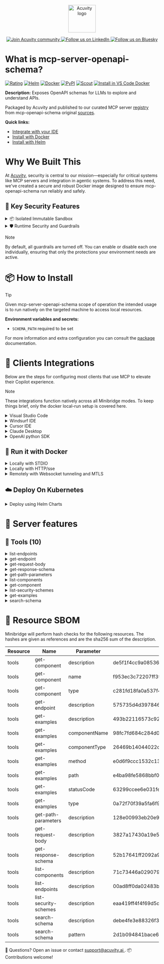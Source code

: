 <p align="center">
  <a href="https://acuvity.ai">
    <picture>
      <img src="https://mma.prnewswire.com/media/2544052/Acuvity__Logo.jpg" height="90" alt="Acuvity logo"/>
    </picture>
  </a>
</p>
<p align="center">
  <a href="https://discord.gg/BkU7fBkrNk">
    <img src="https://img.shields.io/badge/Acuvity-Join-7289DA?logo=discord&logoColor=fff" alt="Join Acuvity community" />
  </a>
<a href="https://www.linkedin.com/company/acuvity/">
    <img src="https://img.shields.io/badge/LinkedIn-Follow-7289DA" alt="Follow us on LinkedIn" />
  </a>
<a href="https://bsky.app/profile/acuvity.bsky.social">
    <img src="https://img.shields.io/badge/Bluesky-Follow-7289DA"?logo=bluesky&logoColor=fff" alt="Follow us on Bluesky" />
  </a>
</p>


# What is mcp-server-openapi-schema?
[![Rating](https://img.shields.io/badge/C-3775A9?label=Rating)](https://docs.anthropic.com/en/docs/build-with-claude/tool-use/implement-tool-use#best-practices-for-tool-definitions)
[![Helm](https://img.shields.io/badge/1.0.0-3775A9?logo=helm&label=Charts&logoColor=fff)](https://hub.docker.com/r/acuvity/mcp-server-openapi-schema/tags/)
[![Docker](https://img.shields.io/docker/image-size/acuvity/mcp-server-openapi-schema/0.0.1?logo=docker&logoColor=fff&label=0.0.1)](https://hub.docker.com/r/acuvity/mcp-server-openapi-schema)
[![PyPI](https://img.shields.io/badge/0.0.1-3775A9?logo=pypi&logoColor=fff&label=mcp-openapi-schema)](https://github.com/hannesj/mcp-openapi-schema)
[![Scout](https://img.shields.io/badge/Active-3775A9?logo=docker&logoColor=fff&label=Scout)](https://hub.docker.com/r/acuvity/mcp-server-openapi-schema/)
[![Install in VS Code Docker](https://img.shields.io/badge/VS_Code-One_click_install-0078d7?logo=githubcopilot)](https://insiders.vscode.dev/redirect/mcp/install?name=mcp-server-openapi-schema&config=%7B%22args%22%3A%5B%22run%22%2C%22-i%22%2C%22--rm%22%2C%22--read-only%22%2C%22-e%22%2C%22SCHEMA_PATH%22%2C%22docker.io%2Facuvity%2Fmcp-server-openapi-schema%3A0.0.1%22%5D%2C%22command%22%3A%22docker%22%7D)

**Description:** Exposes OpenAPI schemas for LLMs to explore and understand APIs.

Packaged by Acuvity and published to our curated MCP server [registry](https://mcp.acuvity.ai) from mcp-openapi-schema original [sources](https://github.com/hannesj/mcp-openapi-schema).

**Quick links:**

- [Integrate with your IDE](https://github.com/acuvity/mcp-servers-registry/blob/main/mcp-server-openapi-schema/docker/README.md#-clients-integrations)
- [Install with Docker](https://github.com/acuvity/mcp-servers-registry/tree/main/mcp-server-openapi-schema/docker/README.md#-run-it-with-docker)
- [Install with Helm](https://github.com/acuvity/mcp-servers-registry/tree/main/mcp-server-openapi-schema/charts/mcp-server-openapi-schema/README.md#how-to-install)

# Why We Built This

At [Acuvity](https://acuvity.ai), security is central to our mission—especially for critical systems like MCP servers and integration in agentic systems.
To address this need, we've created a secure and robust Docker image designed to ensure mcp-openapi-schema run reliably and safely.

## 🔐 Key Security Features

<details>
<summary>📦 Isolated Immutable Sandbox </summary>

- **Isolated Execution**: All tools run within secure, containerized sandboxes to enforce process isolation and prevent lateral movement.
- **Non-root by Default**: Enforces least-privilege principles, minimizing the impact of potential security breaches.
- **Read-only Filesystem**: Ensures runtime immutability, preventing unauthorized modification.
- **Version Pinning**: Guarantees consistency and reproducibility across deployments by locking tool and dependency versions.
- **CVE Scanning**: Continuously scans images for known vulnerabilities using [Docker Scout](https://docs.docker.com/scout/) to support proactive mitigation.
- **SBOM & Provenance**: Delivers full supply chain transparency by embedding metadata and traceable build information."
</details>

<details>
<summary>🛡️ Runtime Security and Guardrails</summary>

**Minibridge Integration**: [Minibridge](https://github.com/acuvity/minibridge) establishes secure Agent-to-MCP connectivity, supports Rego/HTTP-based policy enforcement 🕵️, and simplifies orchestration.

The [ARC](https://github.com/acuvity/mcp-servers-registry/tree/main) container includes a [built-in Rego policy](https://github.com/acuvity/mcp-servers-registry/tree/main/mcp-server-openapi-schema/docker/policy.rego) that enables a set of runtime "guardrails"" to help enforce security, privacy, and correct usage of your services. Below is an overview of each guardrail provided.

### 🔒 Resource Integrity

**Mitigates MCP Rug Pull Attacks**

* **Goal:** Protect users from malicious tool description changes after initial approval, preventing post-installation manipulation or deception.
* **Mechanism:** Locks tool descriptions upon client approval and verifies their integrity before execution. Any modification to the description triggers a security violation, blocking unauthorized changes from server-side updates.

### 🛡️ Guardrails

#### Covert Instruction Detection

Monitors incoming requests for hidden or obfuscated directives that could alter policy behavior.

* **Goal:** Stop attackers from slipping unnoticed commands or payloads into otherwise harmless data.
* **Mechanism:** Applies a library of regex patterns and binary‐encoding checks to the full request body. If any pattern matches a known covert channel (e.g., steganographic markers, hidden HTML tags, escape-sequence tricks), the request is rejected.

#### Sensitive Pattern Detection

Block user-defined sensitive data patterns (credential paths, filesystem references).

* **Goal:** Block accidental or malicious inclusion of sensitive information that violates data-handling rules.
* **Mechanism:** Runs a curated set of regexes against all payloads and tool descriptions—matching patterns such as `.env` files, RSA key paths, directory traversal sequences.

#### Shadowing Pattern Detection

Detects and blocks "shadowing" attacks, where a malicious MCP server sneaks hidden directives into its own tool descriptions to hijack or override the behavior of other, trusted tools.

* **Goal:** Stop a rogue server from poisoning the agent’s logic by embedding instructions that alter how a different server’s tools operate (e.g., forcing all emails to go to an attacker’s address even when the user calls a separate `send_email` tool).
* **Mechanism:** During policy load, each tool description is scanned for cross‐tool override patterns—such as `<IMPORTANT>` sections referencing other tool names, hidden side‐effects, or directives that apply to a different server’s API. Any description that attempts to shadow or extend instructions for a tool outside its own namespace triggers a policy violation and is rejected.

#### Schema Misuse Prevention

Enforces strict adherence to MCP input schemas.

* **Goal:** Prevent malformed or unexpected fields from bypassing validations, causing runtime errors, or enabling injections.
* **Mechanism:** Compares each incoming JSON object against the declared schema (required properties, allowed keys, types). Any extra, missing, or mistyped field triggers an immediate policy violation.

#### Cross-Origin Tool Access

Controls whether tools may invoke tools or services from external origins.

* **Goal:** Prevent untrusted or out-of-scope services from being called.
* **Mechanism:** Examines tool invocation requests and outgoing calls, verifying each target against an allowlist of approved domains or service names. Calls to any non-approved origin are blocked.

#### Secrets Redaction

Automatically masks sensitive values so they never appear in logs or responses.

* **Goal:** Ensure that API keys, tokens, passwords, and other credentials cannot leak in plaintext.
* **Mechanism:** Scans every text output for known secret formats (e.g., AWS keys, GitHub PATs, JWTs). Matches are replaced with `[REDACTED]` before the response is sent or recorded.

These controls ensure robust runtime integrity, prevent unauthorized behavior, and provide a foundation for secure-by-design system operations.

### Enable guardrails

To activate guardrails in your Docker containers, define the `GUARDRAILS` environment variable with the protections you need.

| Guardrail                        | Summary                                                                 |
|----------------------------------|-------------------------------------------------------------------------|
| `covert-instruction-detection`   | Detects hidden or obfuscated directives in requests.                    |
| `sensitive-pattern-detection`    | Flags patterns suggesting sensitive data or filesystem exposure.        |
| `shadowing-pattern-detection`    | Identifies tool descriptions that override or influence others.         |
| `schema-misuse-prevention`       | Enforces strict schema compliance on input data.                        |
| `cross-origin-tool-access`       | Controls calls to external services or APIs.                            |
| `secrets-redaction`              | Prevents exposure of credentials or sensitive values.                   |

Example: add `-e GUARDRAILS="secrets-redaction sensitive-pattern-detection"` to enable those guardrails.

## 🔒 Basic Authentication via Shared Secret

Provides a lightweight auth layer using a single shared token.

* **Mechanism:** Expects clients to send an `Authorization` header with the predefined secret.
* **Use Case:** Quickly lock down your endpoint in development or simple internal deployments—no complex OAuth/OIDC setup required.

To turn on Basic Authentication, define `BASIC_AUTH_SECRET` environment variable with a shared secret.

Example: add `-e BASIC_AUTH_SECRET="supersecret"` to enable the basic authentication.

> While basic auth will protect against unauthorized access, you should use it only in controlled environment,
> rotate credentials frequently and **always** use TLS.

</details>

> [!NOTE]
> By default, all guardrails are turned off. You can enable or disable each one individually, ensuring that only the protections your environment needs are active.


# 📦 How to Install


> [!TIP]
> Given mcp-server-openapi-schema scope of operation the intended usage is to run natively on the targeted machine to access local resources.

**Environment variables and secrets:**
  - `SCHEMA_PATH` required to be set

For more information and extra configuration you can consult the [package](https://github.com/hannesj/mcp-openapi-schema) documentation.

# 🧰 Clients Integrations

Below are the steps for configuring most clients that use MCP to elevate their Copilot experience.

> [!NOTE]
> These integrations function natively across all Minibridge modes.
> To keep things brief, only the docker local-run setup is covered here.

<details>
<summary>Visual Studio Code</summary>

To get started immediately, you can use the "one-click" link below:

[![Install in VS Code Docker](https://img.shields.io/badge/VS_Code-One_click_install-0078d7?logo=githubcopilot)](https://insiders.vscode.dev/redirect/mcp/install?name=mcp-server-openapi-schema&config=%7B%22args%22%3A%5B%22run%22%2C%22-i%22%2C%22--rm%22%2C%22--read-only%22%2C%22-e%22%2C%22SCHEMA_PATH%22%2C%22docker.io%2Facuvity%2Fmcp-server-openapi-schema%3A0.0.1%22%5D%2C%22command%22%3A%22docker%22%7D)

## Global scope

Press `ctrl + shift + p` and type `Preferences: Open User Settings JSON` to add the following section:

```json
{
  "mcp": {
    "servers": {
      "acuvity-mcp-server-openapi-schema": {
        "env": {
          "SCHEMA_PATH": "TO_BE_SET"
        },
        "command": "docker",
        "args": [
          "run",
          "-i",
          "--rm",
          "--read-only",
          "-e",
          "SCHEMA_PATH",
          "docker.io/acuvity/mcp-server-openapi-schema:0.0.1"
        ]
      }
    }
  }
}
```

## Workspace scope

In your workspace create a file called `.vscode/mcp.json` and add the following section:

```json
{
  "servers": {
    "acuvity-mcp-server-openapi-schema": {
      "env": {
        "SCHEMA_PATH": "TO_BE_SET"
      },
      "command": "docker",
      "args": [
        "run",
        "-i",
        "--rm",
        "--read-only",
        "-e",
        "SCHEMA_PATH",
        "docker.io/acuvity/mcp-server-openapi-schema:0.0.1"
      ]
    }
  }
}
```

> To pass secrets you should use the `promptString` input type described in the [Visual Studio Code documentation](https://code.visualstudio.com/docs/copilot/chat/mcp-servers).

</details>

<details>
<summary>Windsurf IDE</summary>

In `~/.codeium/windsurf/mcp_config.json` add the following section:

```json
{
  "mcpServers": {
    "acuvity-mcp-server-openapi-schema": {
      "env": {
        "SCHEMA_PATH": "TO_BE_SET"
      },
      "command": "docker",
      "args": [
        "run",
        "-i",
        "--rm",
        "--read-only",
        "-e",
        "SCHEMA_PATH",
        "docker.io/acuvity/mcp-server-openapi-schema:0.0.1"
      ]
    }
  }
}
```

See [Windsurf documentation](https://docs.windsurf.com/windsurf/mcp) for more info.

</details>

<details>
<summary>Cursor IDE</summary>

Add the following JSON block to your mcp configuration file:
- `~/.cursor/mcp.json` for global scope
- `.cursor/mcp.json` for project scope

```json
{
  "mcpServers": {
    "acuvity-mcp-server-openapi-schema": {
      "env": {
        "SCHEMA_PATH": "TO_BE_SET"
      },
      "command": "docker",
      "args": [
        "run",
        "-i",
        "--rm",
        "--read-only",
        "-e",
        "SCHEMA_PATH",
        "docker.io/acuvity/mcp-server-openapi-schema:0.0.1"
      ]
    }
  }
}
```

See [cursor documentation](https://docs.cursor.com/context/model-context-protocol) for more information.

</details>
<details>

<summary>Claude Desktop</summary>

In the `claude_desktop_config.json` configuration file add the following section:

```json
{
  "mcpServers": {
    "acuvity-mcp-server-openapi-schema": {
      "env": {
        "SCHEMA_PATH": "TO_BE_SET"
      },
      "command": "docker",
      "args": [
        "run",
        "-i",
        "--rm",
        "--read-only",
        "-e",
        "SCHEMA_PATH",
        "docker.io/acuvity/mcp-server-openapi-schema:0.0.1"
      ]
    }
  }
}
```

See [Anthropic documentation](https://docs.anthropic.com/en/docs/agents-and-tools/mcp) for more information.
</details>

<details>
<summary>OpenAI python SDK</summary>

## Running locally

```python
async with MCPServerStdio(
    params={
        "env": {"SCHEMA_PATH":"TO_BE_SET"},
        "command": "docker",
        "args": ["run","-i","--rm","--read-only","-e","SCHEMA_PATH","docker.io/acuvity/mcp-server-openapi-schema:0.0.1"]
    }
) as server:
    tools = await server.list_tools()
```

## Running remotely

```python
async with MCPServerSse(
    params={
        "url": "http://<ip>:<port>/sse",
    }
) as server:
    tools = await server.list_tools()
```

See [OpenAI Agents SDK docs](https://openai.github.io/openai-agents-python/mcp/) for more info.

</details>

## 🐳 Run it with Docker

<details>
<summary>Locally with STDIO</summary>

In your client configuration set:

- command: `docker`
- arguments: `run -i --rm --read-only -e SCHEMA_PATH docker.io/acuvity/mcp-server-openapi-schema:0.0.1`

</details>

<details>
<summary>Locally with HTTP/sse</summary>

Simply run as:

```console
docker run -it -p 8000:8000 --rm --read-only -e SCHEMA_PATH docker.io/acuvity/mcp-server-openapi-schema:0.0.1
```

Then on your application/client, you can configure to use it like:

```json
{
  "mcpServers": {
    "acuvity-mcp-server-openapi-schema": {
      "url": "http://localhost:8000/sse"
    }
  }
}
```

You might have to use different ports for different tools.

</details>

<details>
<summary>Remotely with Websocket tunneling and MTLS </summary>

> This section assume you are familiar with TLS and certificates and will require:
> - a server certificate with proper DNS/IP field matching your tool deployment.
> - a client-ca used to sign client certificates

1. Start the server in `backend` mode
 - add an environment variable like `-e MINIBRIDGE_MODE=backend`
 - add the TLS certificates (recommended) through a volume let's say `/certs` ex (`-v $PWD/certs:/certs`)
 - instruct minibridge to use those certs with
   - `-e MINIBRIDGE_TLS_SERVER_CERT=/certs/server-cert.pem`
   - `-e MINIBRIDGE_TLS_SERVER_KEY=/certs/server-key.pem`
   - `-e MINIBRIDGE_TLS_SERVER_KEY_PASS=optional`
   - `-e MINIBRIDGE_TLS_SERVER_CLIENT_CA=/certs/client-ca.pem`

2. Start `minibridge` locally in frontend mode:
  - Get [minibridge](https://github.com/acuvity/minibridge) binary for your OS.

In your client configuration, Minibridge works like any other STDIO command.

Example for Claude Desktop:

```json
{
  "mcpServers": {
    "acuvity-mcp-server-openapi-schema": {
      "command": "minibridge",
      "args": ["frontend", "--backend", "wss://<remote-url>:8000/ws", "--tls-client-backend-ca", "/path/to/ca/that/signed/the/server-cert.pem/ca.pem", "--tls-client-cert", "/path/to/client-cert.pem", "--tls-client-key", "/path/to/client-key.pem"]
    }
  }
}
```

That's it.

Minibridge offers a host of additional features. For step-by-step guidance, please visit the wiki. And if anything’s unclear, don’t hesitate to reach out!

</details>

## ☁️ Deploy On Kubernetes

<details>
<summary>Deploy using Helm Charts</summary>

### Chart settings requirements

This chart requires some mandatory information to be installed.

**Mandatory Environment variables**:
  - `SCHEMA_PATH` environment variable to be set by env.SCHEMA_PATH

### How to install

You can inspect the chart `README`:

```console
helm show readme oci://docker.io/acuvity/mcp-server-openapi-schema --version 1.0.0
````

You can inspect the values that you can configure:

```console
helm show values oci://docker.io/acuvity/mcp-server-openapi-schema --version 1.0.0
````

Install with helm

```console
helm install mcp-server-openapi-schema oci://docker.io/acuvity/mcp-server-openapi-schema --version 1.0.0
```

From there your MCP server mcp-server-openapi-schema will be reachable by default through `http/sse` from inside the cluster using the Kubernetes Service `mcp-server-openapi-schema` on port `8000` by default. You can change that by looking at the `service` section of the `values.yaml` file.

### How to Monitor

The deployment will create a Kubernetes service with a `healthPort`, that is used for liveness probes and readiness probes. This health port can also be used by the monitoring stack of your choice and exposes metrics under the `/metrics` path.

See full charts [Readme](https://github.com/acuvity/mcp-servers-registry/tree/main/mcp-server-openapi-schema/charts/mcp-server-openapi-schema/README.md) for more details about settings and runtime security including guardrails activation.

</details>

# 🧠 Server features

## 🧰 Tools (10)
<details>
<summary>list-endpoints</summary>

**Description**:

```
Lists all API paths and their HTTP methods with summaries, organized by path
```

**Parameter**:

| Name | Type | Description | Required? |
|-----------|------|-------------|-----------|
</details>
<details>
<summary>get-endpoint</summary>

**Description**:

```
Gets detailed information about a specific API endpoint
```

**Parameter**:

| Name | Type | Description | Required? |
|-----------|------|-------------|-----------|
| method | string | not set | Yes
| path | string | not set | Yes
</details>
<details>
<summary>get-request-body</summary>

**Description**:

```
Gets the request body schema for a specific endpoint
```

**Parameter**:

| Name | Type | Description | Required? |
|-----------|------|-------------|-----------|
| method | string | not set | Yes
| path | string | not set | Yes
</details>
<details>
<summary>get-response-schema</summary>

**Description**:

```
Gets the response schema for a specific endpoint, method, and status code
```

**Parameter**:

| Name | Type | Description | Required? |
|-----------|------|-------------|-----------|
| method | string | not set | Yes
| path | string | not set | Yes
| statusCode | string | not set | No
</details>
<details>
<summary>get-path-parameters</summary>

**Description**:

```
Gets the parameters for a specific path
```

**Parameter**:

| Name | Type | Description | Required? |
|-----------|------|-------------|-----------|
| method | string | not set | No
| path | string | not set | Yes
</details>
<details>
<summary>list-components</summary>

**Description**:

```
Lists all schema components (schemas, parameters, responses, etc.)
```

**Parameter**:

| Name | Type | Description | Required? |
|-----------|------|-------------|-----------|
</details>
<details>
<summary>get-component</summary>

**Description**:

```
Gets detailed definition for a specific component
```

**Parameter**:

| Name | Type | Description | Required? |
|-----------|------|-------------|-----------|
| name | string | Component name | Yes
| type | string | Component type (e.g., schemas, parameters, responses) | Yes
</details>
<details>
<summary>list-security-schemes</summary>

**Description**:

```
Lists all available security schemes
```

**Parameter**:

| Name | Type | Description | Required? |
|-----------|------|-------------|-----------|
</details>
<details>
<summary>get-examples</summary>

**Description**:

```
Gets examples for a specific component or endpoint
```

**Parameter**:

| Name | Type | Description | Required? |
|-----------|------|-------------|-----------|
| componentName | string | Component name (required for component examples) | No
| componentType | string | Component type (required for component examples) | No
| method | string | HTTP method (required for request/response examples) | No
| path | string | API path (required for request/response examples) | No
| statusCode | string | Status code (for response examples) | No
| type | string | Type of example to retrieve | Yes
</details>
<details>
<summary>search-schema</summary>

**Description**:

```
Searches across paths, operations, and schemas
```

**Parameter**:

| Name | Type | Description | Required? |
|-----------|------|-------------|-----------|
| pattern | string | Search pattern (case-insensitive) | Yes
</details>


# 🔐 Resource SBOM

Minibridge will perform hash checks for the following resources. The hashes are given as references and are the sha256 sum of the description.

| Resource | Name | Parameter | Hash |
|-----------|------|------|------|
| tools | get-component | description | de5f1f4cc9a08536a8727ef26311cebd1802fc4a05a9f20a00786e64d982df10 |
| tools | get-component | name | f953ec3c72207ff39906c47776fea74871179cf482a4e66df52f946c660e9063 |
| tools | get-component | type | c281fd18fa0a537f4827e26de07d8772619fcb4554a61d81699c9f57942acc01 |
| tools | get-endpoint | description | 575735d4d397846e9a935f13813a52960d936f14b8c1c9a9f8a906008e5c5b1f |
| tools | get-examples | description | 493b22116573c92e440ef22ccdbc630ec8a00e296ff753173bd31c9db2717407 |
| tools | get-examples | componentName | 98fc7fd684c284d0928364dabd1749d312e850062a1fd16bebd391384e2a9de6 |
| tools | get-examples | componentType | 26469b14044022cd40ae9b2b6545596295a2fe323e192c4e27b55962ebdac5c2 |
| tools | get-examples | method | e0d6f9ccc1532c13b2edd9299b4c768cdf8deeba86f6a9012eb3b694f301a98e |
| tools | get-examples | path | e4ba98fe5868bbf0638f1e3689d4e86e7821f7ddaa7180d36ae9c6cbbfc0fe74 |
| tools | get-examples | statusCode | 63299ccee6e031fede9f4168cb004355c0d652046f30e0c67131fa5b74871ddf |
| tools | get-examples | type | 0a72f70f39a5fa6f9577ca5f9c12cfd7b32ca7febc246a37025e22af6888221e |
| tools | get-path-parameters | description | 128e00993eb20e9e81be36d25502a3e2afade0b1df81e0e29bc4299145ccb510 |
| tools | get-request-body | description | 3827a17430a19e595e85a67d8bf9b3a3f69178c80ce9243028e6955ee4fe5180 |
| tools | get-response-schema | description | 52b17641ff2092a9bc6f9324dbc48d8e6d76c4be1abec6765f782e5b67d1f643 |
| tools | list-components | description | 71c73446a0290795290e1d4f4ca88a6e3965136aad7567c2c36ad9c5bb3a4da3 |
| tools | list-endpoints | description | 00ad8ff0da02483b475a1080cbdfce8b5e4c3d3c56225085c5904243143bef59 |
| tools | list-security-schemes | description | eaa419ff4f4f69d5d06c21d4e118d0bcd97c3754ac2f3e920cda1710ee48f9d5 |
| tools | search-schema | description | debe4fe3e88326f30db34bbffa6ca2da45b1e744408809ace9274000d48a0d4d |
| tools | search-schema | pattern | 2d1b094841bace6b9c645422bc157b2e8de381fe25b5eb95adac5922952972b7 |


💬 Questions? Open an issue or contact [ support@acuvity.ai ](mailto:support@acuvity.ai).
📦 Contributions welcome!
